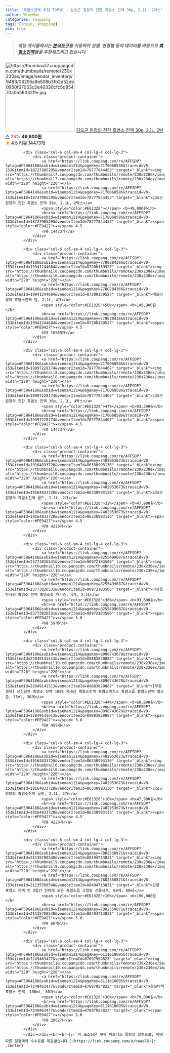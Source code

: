 ```yaml
---
title: "흑염소진액 추천 TOP10 - 김오곤 원장의 진한 흑염소 진액 30p, 2.1L, 2박스"
author: WiseMan
categories: shopping
tags: [Top10, shopping]
pin: true
---
```


> ##### 해당 게시물에서는 [**분석도구**](https://itemscout.io/)를 이용하여 **성별**, **연령별** 등의 데이터를 바탕으로 [**흑염소진액**](https://link.coupang.com/a/baae76)들을 추천해드리고 있습니다.
<div class="container"><div class="row">
            <div class="col-6 col-sm-4 col-lg-4 col-lg-3">
                <div class="product-container">
                    <a href="https://link.coupang.com/re/AFFSDP?lptag=AF5964186&subid=wiseman1214&pageKey=7170068586&traceid=V0-153&itemId=18727905295&vendorItemId=78777844453" target="_blank"><img src="https://thumbnail7.coupangcdn.com/thumbnails/remote/230x230ex/image/vendor_inventory/9483/06295a8e508b3fb2d52de0950f07053c2e40330cfc5d85470a0b56032ffe.jpg" alt="https://thumbnail7.coupangcdn.com/thumbnails/remote/230x230ex/image/vendor_inventory/9483/06295a8e508b3fb2d52de0950f07053c2e40330cfc5d85470a0b56032ffe.jpg" width="220" height="220"></a>
                    <a href="https://link.coupang.com/re/AFFSDP?lptag=AF5964186&subid=wiseman1214&pageKey=7170068586&traceid=V0-153&itemId=18727905295&vendorItemId=78777844453" target="_blank">김오곤 원장의 진한 흑염소 진액 30p, 2.1L, 2박스</a>
                    <span style="color:#E61328">26%</span> <b>49,800원</b>
                    <br><a href="https://link.coupang.com/re/AFFSDP?lptag=AF5964186&subid=wiseman1214&pageKey=7170068586&traceid=V0-153&itemId=18727905295&vendorItemId=78777844453" target="_blank"><span style="color:#FE9427">★</span> 4.5
                    리뷰 14473개</a>
                </div>
            </div>
            
            <div class="col-6 col-sm-4 col-lg-4 col-lg-3">
                <div class="product-container">
                    <a href="https://link.coupang.com/re/AFFSDP?lptag=AF5964186&subid=wiseman1214&pageKey=7170068586&traceid=V0-153&itemId=18727905295&vendorItemId=78777844453" target="_blank"><img src="https://thumbnail7.coupangcdn.com/thumbnails/remote/230x230ex/image/vendor_inventory/9483/06295a8e508b3fb2d52de0950f07053c2e40330cfc5d85470a0b56032ffe.jpg" alt="https://thumbnail7.coupangcdn.com/thumbnails/remote/230x230ex/image/vendor_inventory/9483/06295a8e508b3fb2d52de0950f07053c2e40330cfc5d85470a0b56032ffe.jpg" width="220" height="220"></a>
                    <a href="https://link.coupang.com/re/AFFSDP?lptag=AF5964186&subid=wiseman1214&pageKey=7170068586&traceid=V0-153&itemId=18727905295&vendorItemId=78777844453" target="_blank">김오곤 원장의 진한 흑염소 진액 30p, 2.1L, 2박스</a>
                    <span style="color:#E61328"></span> <b>49,800원</b>
                    <br><a href="https://link.coupang.com/re/AFFSDP?lptag=AF5964186&subid=wiseman1214&pageKey=7170068586&traceid=V0-153&itemId=18727905295&vendorItemId=78777844453" target="_blank"><span style="color:#FE9427">★</span> 4.5
                    리뷰 14473개</a>
                </div>
            </div>
            
            <div class="col-6 col-sm-4 col-lg-4 col-lg-3">
                <div class="product-container">
                    <a href="https://link.coupang.com/re/AFFSDP?lptag=AF5964186&subid=wiseman1214&pageKey=7780284366&traceid=V0-153&itemId=19941244604&vendorItemId=87200139527" target="_blank"><img src="https://thumbnail6.coupangcdn.com/thumbnails/remote/230x230ex/image/vendor_inventory/3e8f/46d1a1e4022d451ee6577c429d07ab6067b4e42cb12d1c7caf34c0b07ef5.jpg" alt="https://thumbnail6.coupangcdn.com/thumbnails/remote/230x230ex/image/vendor_inventory/3e8f/46d1a1e4022d451ee6577c429d07ab6067b4e42cb12d1c7caf34c0b07ef5.jpg" width="220" height="220"></a>
                    <a href="https://link.coupang.com/re/AFFSDP?lptag=AF5964186&subid=wiseman1214&pageKey=7780284366&traceid=V0-153&itemId=19941244604&vendorItemId=87200139527" target="_blank">래오이경제 흑염소진액 원, 2.1L, 4개</a>
                    <span style="color:#E61328">50%</span> <b>149,900원</b>
                    <br><a href="https://link.coupang.com/re/AFFSDP?lptag=AF5964186&subid=wiseman1214&pageKey=7780284366&traceid=V0-153&itemId=19941244604&vendorItemId=87200139527" target="_blank"><span style="color:#FE9427">★</span> 4.5
                    리뷰 10569개</a>
                </div>
            </div>
            
            <div class="col-6 col-sm-4 col-lg-4 col-lg-3">
                <div class="product-container">
                    <a href="https://link.coupang.com/re/AFFSDP?lptag=AF5964186&subid=wiseman1214&pageKey=7170068586&traceid=V0-153&itemId=19997228174&vendorItemId=78777844467" target="_blank"><img src="https://thumbnail8.coupangcdn.com/thumbnails/remote/230x230ex/image/0820_amir_esrgan_inf80k_batch_5_max3k/0630/d79d6a612212286b2cd0ed8730169376e6997e19f2f0313937830f11f0db.jpg" alt="https://thumbnail8.coupangcdn.com/thumbnails/remote/230x230ex/image/0820_amir_esrgan_inf80k_batch_5_max3k/0630/d79d6a612212286b2cd0ed8730169376e6997e19f2f0313937830f11f0db.jpg" width="220" height="220"></a>
                    <a href="https://link.coupang.com/re/AFFSDP?lptag=AF5964186&subid=wiseman1214&pageKey=7170068586&traceid=V0-153&itemId=19997228174&vendorItemId=78777844467" target="_blank">김오곤 원장의 진한 흑염소 진액 30p, 2.1L, 4박스</a>
                    <span style="color:#E61328">47%</span> <b>93,500원</b>
                    <br><a href="https://link.coupang.com/re/AFFSDP?lptag=AF5964186&subid=wiseman1214&pageKey=7170068586&traceid=V0-153&itemId=19997228174&vendorItemId=78777844467" target="_blank"><span style="color:#FE9427">★</span> 4.5
                    리뷰 14473개</a>
                </div>
            </div>
            
            <div class="col-6 col-sm-4 col-lg-4 col-lg-3">
                <div class="product-container">
                    <a href="https://link.coupang.com/re/AFFSDP?lptag=AF5964186&subid=wiseman1214&pageKey=7402953673&traceid=V0-153&itemId=19164833720&vendorItemId=86330993136" target="_blank"><img src="https://thumbnail6.coupangcdn.com/thumbnails/remote/230x230ex/image/vendor_inventory/cdfc/a88d87743edc8de0ef03ac4ee8f53a51b96a93114f4afbebdb286b08ea23.jpg" alt="https://thumbnail6.coupangcdn.com/thumbnails/remote/230x230ex/image/vendor_inventory/cdfc/a88d87743edc8de0ef03ac4ee8f53a51b96a93114f4afbebdb286b08ea23.jpg" width="220" height="220"></a>
                    <a href="https://link.coupang.com/re/AFFSDP?lptag=AF5964186&subid=wiseman1214&pageKey=7402953673&traceid=V0-153&itemId=19164833720&vendorItemId=86330993136" target="_blank">김오곤 원장의 흑염소진액 골드, 2.1L, 2개</a>
                    <span style="color:#E61328">32%</span> <b>47,900원</b>
                    <br><a href="https://link.coupang.com/re/AFFSDP?lptag=AF5964186&subid=wiseman1214&pageKey=7402953673&traceid=V0-153&itemId=19164833720&vendorItemId=86330993136" target="_blank"><span style="color:#FE9427">★</span> 4.5
                    리뷰 4220개</a>
                </div>
            </div>
            
            <div class="col-6 col-sm-4 col-lg-4 col-lg-3">
                <div class="product-container">
                    <a href="https://link.coupang.com/re/AFFSDP?lptag=AF5964186&subid=wiseman1214&pageKey=8255499687&traceid=V0-153&itemId=23773826531&vendorItemId=90972183506" target="_blank"><img src="https://thumbnail10.coupangcdn.com/thumbnails/remote/230x230ex/image/vendor_inventory/6c85/7089d63af1e446f9f83756827b266f26be81dad720c8fdbd2644a50bc4fb.jpg" alt="https://thumbnail10.coupangcdn.com/thumbnails/remote/230x230ex/image/vendor_inventory/6c85/7089d63af1e446f9f83756827b266f26be81dad720c8fdbd2644a50bc4fb.jpg" width="220" height="220"></a>
                    <a href="https://link.coupang.com/re/AFFSDP?lptag=AF5964186&subid=wiseman1214&pageKey=8255499687&traceid=V0-153&itemId=23773826531&vendorItemId=90972183506" target="_blank">이시형 박사의 흑염소 진액 흑염소즙 엑기스, 4개, 2.1L</a>
                    <span style="color:#E61328">30%</span> <b>93,600원</b>
                    <br><a href="https://link.coupang.com/re/AFFSDP?lptag=AF5964186&subid=wiseman1214&pageKey=8255499687&traceid=V0-153&itemId=23773826531&vendorItemId=90972183506" target="_blank"><span style="color:#FE9427">★</span> 5.0
                    리뷰 59개</a>
                </div>
            </div>
            
            <div class="col-6 col-sm-4 col-lg-4 col-lg-3">
                <div class="product-container">
                    <a href="https://link.coupang.com/re/AFFSDP?lptag=AF5964186&subid=wiseman1214&pageKey=8090743678&traceid=V0-153&itemId=22849141513&vendorItemId=89883820887" target="_blank"><img src="https://thumbnail10.coupangcdn.com/thumbnails/remote/230x230ex/image/vendor_inventory/5f73/c8a089ca8f5521fa70baeef413b69e7145fa3ae3fecf9fc44e11c5239b30.jpg" alt="https://thumbnail10.coupangcdn.com/thumbnails/remote/230x230ex/image/vendor_inventory/5f73/c8a089ca8f5521fa70baeef413b69e7145fa3ae3fecf9fc44e11c5239b30.jpg" width="220" height="220"></a>
                    <a href="https://link.coupang.com/re/AFFSDP?lptag=AF5964186&subid=wiseman1214&pageKey=8090743678&traceid=V0-153&itemId=22849141513&vendorItemId=89883820887" target="_blank">[무항생제] 신신당부 흑염소 진액 100% 국내산 흑염소진액 흑염소엑기스 흑염소즙 흙염소진액 염소즙, 75ml, 30개</a>
                    <span style="color:#E61328">44%</span> <b>69,800원</b>
                    <br><a href="https://link.coupang.com/re/AFFSDP?lptag=AF5964186&subid=wiseman1214&pageKey=8090743678&traceid=V0-153&itemId=22849141513&vendorItemId=89883820887" target="_blank"><span style="color:#FE9427">★</span> 5.0
                    리뷰 459개</a>
                </div>
            </div>
            
            <div class="col-6 col-sm-4 col-lg-4 col-lg-3">
                <div class="product-container">
                    <a href="https://link.coupang.com/re/AFFSDP?lptag=AF5964186&subid=wiseman1214&pageKey=7402953673&traceid=V0-153&itemId=19164833720&vendorItemId=86330993136" target="_blank"><img src="https://thumbnail6.coupangcdn.com/thumbnails/remote/230x230ex/image/vendor_inventory/cdfc/a88d87743edc8de0ef03ac4ee8f53a51b96a93114f4afbebdb286b08ea23.jpg" alt="https://thumbnail6.coupangcdn.com/thumbnails/remote/230x230ex/image/vendor_inventory/cdfc/a88d87743edc8de0ef03ac4ee8f53a51b96a93114f4afbebdb286b08ea23.jpg" width="220" height="220"></a>
                    <a href="https://link.coupang.com/re/AFFSDP?lptag=AF5964186&subid=wiseman1214&pageKey=7402953673&traceid=V0-153&itemId=19164833720&vendorItemId=86330993136" target="_blank">김오곤 원장의 흑염소진액 골드, 2.1L, 2개</a>
                    <span style="color:#E61328">18%</span> <b>47,900원</b>
                    <br><a href="https://link.coupang.com/re/AFFSDP?lptag=AF5964186&subid=wiseman1214&pageKey=7402953673&traceid=V0-153&itemId=19164833720&vendorItemId=86330993136" target="_blank"><span style="color:#FE9427">★</span> 4.5
                    리뷰 4220개</a>
                </div>
            </div>
            
            <div class="col-6 col-sm-4 col-lg-4 col-lg-3">
                <div class="product-container">
                    <a href="https://link.coupang.com/re/AFFSDP?lptag=AF5964186&subid=wiseman1214&pageKey=7802550871&traceid=V0-153&itemId=21135708548&vendorItemId=88494713831" target="_blank"><img src="https://thumbnail9.coupangcdn.com/thumbnails/remote/230x230ex/image/vendor_inventory/7ca6/3778b0e1ecb944987fccece6679ae8ca636126f1ea03fc4e09faa86b79f8.jpg" alt="https://thumbnail9.coupangcdn.com/thumbnails/remote/230x230ex/image/vendor_inventory/7ca6/3778b0e1ecb944987fccece6679ae8ca636126f1ea03fc4e09faa86b79f8.jpg" width="220" height="220"></a>
                    <a href="https://link.coupang.com/re/AFFSDP?lptag=AF5964186&subid=wiseman1214&pageKey=7802550871&traceid=V0-153&itemId=21135708548&vendorItemId=88494713831" target="_blank">인왕 흑염소 진액 진 3일간 진하게 고은 흑염소즙 고함량 선물세트, 60개, 80ml</a>
                    <span style="color:#E61328">10%</span> <b>190,000원</b>
                    <br><a href="https://link.coupang.com/re/AFFSDP?lptag=AF5964186&subid=wiseman1214&pageKey=7802550871&traceid=V0-153&itemId=21135708548&vendorItemId=88494713831" target="_blank"><span style="color:#FE9427">★</span> 5.0
                    리뷰 60개</a>
                </div>
            </div>
            
            <div class="col-6 col-sm-4 col-lg-4 col-lg-3">
                <div class="product-container">
                    <a href="https://link.coupang.com/re/AFFSDP?lptag=AF5964186&subid=wiseman1214&pageKey=6111610695&traceid=V0-153&itemId=7249463477&vendorItemId=87697954823" target="_blank"><img src="https://thumbnail10.coupangcdn.com/thumbnails/remote/230x230ex/image/0820_amir_esrgan_inf80k_batch_4_max3k/2fe3/f15dbe736408a847ef3264586d59243ca7d466e04ffd87d7691cb78a29bb.jpg" alt="https://thumbnail10.coupangcdn.com/thumbnails/remote/230x230ex/image/0820_amir_esrgan_inf80k_batch_4_max3k/2fe3/f15dbe736408a847ef3264586d59243ca7d466e04ffd87d7691cb78a29bb.jpg" width="220" height="220"></a>
                    <a href="https://link.coupang.com/re/AFFSDP?lptag=AF5964186&subid=wiseman1214&pageKey=6111610695&traceid=V0-153&itemId=7249463477&vendorItemId=87697954823" target="_blank">왕실비책 흑염소 진액, 100ml, 30개</a>
                    <span style="color:#E61328">30%</span> <b>79,000원</b>
                    <br><a href="https://link.coupang.com/re/AFFSDP?lptag=AF5964186&subid=wiseman1214&pageKey=6111610695&traceid=V0-153&itemId=7249463477&vendorItemId=87697954823" target="_blank"><span style="color:#FE9427">★</span> 5.0
                    리뷰 2062개</a>
                </div>
            </div>
            </div></div><br><br>[👉 이 포스팅은 쿠팡 파트너스 활동의 일환으로, 이에 따른 일정액의 수수료를 제공받습니다.](https://link.coupang.com/a/baae76){: .center}